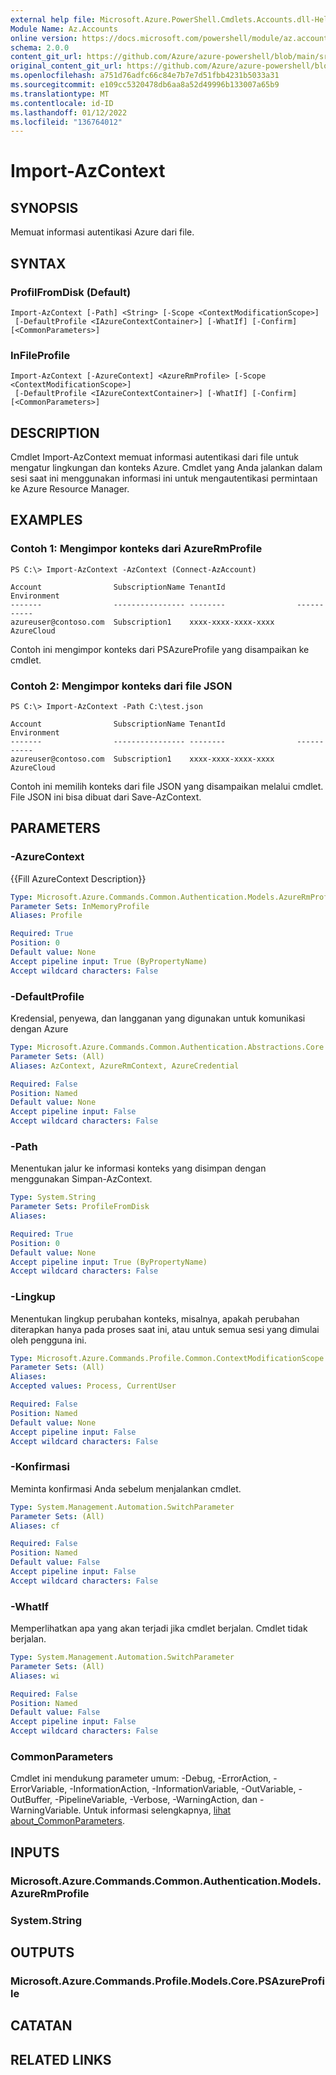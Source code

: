 ```yaml
---
external help file: Microsoft.Azure.PowerShell.Cmdlets.Accounts.dll-Help.xml
Module Name: Az.Accounts
online version: https://docs.microsoft.com/powershell/module/az.accounts/import-azcontext
schema: 2.0.0
content_git_url: https://github.com/Azure/azure-powershell/blob/main/src/Accounts/Accounts/help/Import-AzContext.md
original_content_git_url: https://github.com/Azure/azure-powershell/blob/main/src/Accounts/Accounts/help/Import-AzContext.md
ms.openlocfilehash: a751d76adfc66c84e7b7e7d51fbb4231b5033a31
ms.sourcegitcommit: e109cc5320478db6aa8a52d49996b133007a65b9
ms.translationtype: MT
ms.contentlocale: id-ID
ms.lasthandoff: 01/12/2022
ms.locfileid: "136764012"
---
```

# Import-AzContext

## SYNOPSIS
Memuat informasi autentikasi Azure dari file.

## SYNTAX

### ProfilFromDisk (Default)
```
Import-AzContext [-Path] <String> [-Scope <ContextModificationScope>]
 [-DefaultProfile <IAzureContextContainer>] [-WhatIf] [-Confirm] [<CommonParameters>]
```

### InFileProfile
```
Import-AzContext [-AzureContext] <AzureRmProfile> [-Scope <ContextModificationScope>]
 [-DefaultProfile <IAzureContextContainer>] [-WhatIf] [-Confirm] [<CommonParameters>]
```

## DESCRIPTION
Cmdlet Import-AzContext memuat informasi autentikasi dari file untuk mengatur lingkungan dan konteks Azure.
Cmdlet yang Anda jalankan dalam sesi saat ini menggunakan informasi ini untuk mengautentikasi permintaan ke Azure Resource Manager.

## EXAMPLES

### Contoh 1: Mengimpor konteks dari AzureRmProfile
```
PS C:\> Import-AzContext -AzContext (Connect-AzAccount)

Account                SubscriptionName TenantId                Environment
-------                ---------------- --------                -----------
azureuser@contoso.com  Subscription1    xxxx-xxxx-xxxx-xxxx     AzureCloud
```

Contoh ini mengimpor konteks dari PSAzureProfile yang disampaikan ke cmdlet.

### Contoh 2: Mengimpor konteks dari file JSON
```
PS C:\> Import-AzContext -Path C:\test.json

Account                SubscriptionName TenantId                Environment
-------                ---------------- --------                -----------
azureuser@contoso.com  Subscription1    xxxx-xxxx-xxxx-xxxx     AzureCloud
```

Contoh ini memilih konteks dari file JSON yang disampaikan melalui cmdlet. File JSON ini bisa dibuat dari Save-AzContext.

## PARAMETERS

### -AzureContext
{{Fill AzureContext Description}}

```yaml
Type: Microsoft.Azure.Commands.Common.Authentication.Models.AzureRmProfile
Parameter Sets: InMemoryProfile
Aliases: Profile

Required: True
Position: 0
Default value: None
Accept pipeline input: True (ByPropertyName)
Accept wildcard characters: False
```

### -DefaultProfile
Kredensial, penyewa, dan langganan yang digunakan untuk komunikasi dengan Azure

```yaml
Type: Microsoft.Azure.Commands.Common.Authentication.Abstractions.Core.IAzureContextContainer
Parameter Sets: (All)
Aliases: AzContext, AzureRmContext, AzureCredential

Required: False
Position: Named
Default value: None
Accept pipeline input: False
Accept wildcard characters: False
```

### -Path
Menentukan jalur ke informasi konteks yang disimpan dengan menggunakan Simpan-AzContext.

```yaml
Type: System.String
Parameter Sets: ProfileFromDisk
Aliases:

Required: True
Position: 0
Default value: None
Accept pipeline input: True (ByPropertyName)
Accept wildcard characters: False
```

### -Lingkup
Menentukan lingkup perubahan konteks, misalnya, apakah perubahan diterapkan hanya pada proses saat ini, atau untuk semua sesi yang dimulai oleh pengguna ini.

```yaml
Type: Microsoft.Azure.Commands.Profile.Common.ContextModificationScope
Parameter Sets: (All)
Aliases:
Accepted values: Process, CurrentUser

Required: False
Position: Named
Default value: None
Accept pipeline input: False
Accept wildcard characters: False
```

### -Konfirmasi
Meminta konfirmasi Anda sebelum menjalankan cmdlet.

```yaml
Type: System.Management.Automation.SwitchParameter
Parameter Sets: (All)
Aliases: cf

Required: False
Position: Named
Default value: False
Accept pipeline input: False
Accept wildcard characters: False
```

### -WhatIf
Memperlihatkan apa yang akan terjadi jika cmdlet berjalan. Cmdlet tidak berjalan.

```yaml
Type: System.Management.Automation.SwitchParameter
Parameter Sets: (All)
Aliases: wi

Required: False
Position: Named
Default value: False
Accept pipeline input: False
Accept wildcard characters: False
```

### CommonParameters
Cmdlet ini mendukung parameter umum: -Debug, -ErrorAction, -ErrorVariable, -InformationAction, -InformationVariable, -OutVariable, -OutBuffer, -PipelineVariable, -Verbose, -WarningAction, dan -WarningVariable. Untuk informasi selengkapnya, [lihat about_CommonParameters](http://go.microsoft.com/fwlink/?LinkID=113216).

## INPUTS

### Microsoft.Azure.Commands.Common.Authentication.Models.AzureRmProfile

### System.String

## OUTPUTS

### Microsoft.Azure.Commands.Profile.Models.Core.PSAzureProfile

## CATATAN

## RELATED LINKS
